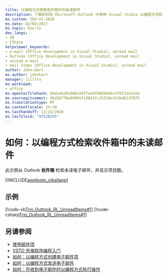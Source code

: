 ```yaml
---
title: 以编程方式获取收件箱中的未读邮件
description: 了解如何在 Microsoft Outlook 中使用 Visual Studio 以编程方式检索收件箱中的未读邮件。
ms.custom: SEO-VS-2020
ms.date: 02/02/2017
ms.topic: how-to
dev_langs:
- VB
- CSharp
helpviewer_keywords:
- e-mail [Office development in Visual Studio], unread mail
- Outlook [Office development in Visual Studio], unread mail
- unread e-mail
- mail items [Office development in Visual Studio], unread mail
author: John-Hart
ms.author: johnhart
manager: jillfra
ms.workload:
- office
ms.openlocfilehash: b6dae629c008c04f7ee9fb66b9dbc5f8f31e53d4
ms.sourcegitcommit: 4bd2b770e60965fc0843fc25318a7e1b46137875
ms.translationtype: MT
ms.contentlocale: zh-CN
ms.lasthandoff: 12/15/2020
ms.locfileid: "97528255"
---
```

# <a name="how-to-programmatically-retrieve-unread-messages-from-the-inbox"></a>如何：以编程方式检索收件箱中的未读邮件
  此示例从 Outlook **收件箱** 检索未读电子邮件，并显示项目数。

 [!INCLUDE[appliesto_olkallapp](../vsto/includes/appliesto-olkallapp-md.md)]

## <a name="example"></a>示例
 [!code-vb[Trin_Outlook_RL_UnreadItems#1](../vsto/codesnippet/VisualBasic/Trin_Outlook_RL_UnreadItems/thisaddin.vb#1)]
 [!code-csharp[Trin_Outlook_RL_UnreadItems#1](../vsto/codesnippet/CSharp/Trin_Outlook_RL_UnreadItems/thisaddin.cs#1)]

## <a name="see-also"></a>另请参阅
- [使用邮件项](../vsto/working-with-mail-items.md)
- [VSTO 外接程序编程入门](../vsto/getting-started-programming-vsto-add-ins.md)
- [如何：以编程方式创建电子邮件项](../vsto/how-to-programmatically-create-an-e-mail-item.md)
- [如何：以编程方式发送电子邮件](../vsto/how-to-programmatically-send-e-mail-programmatically.md)
- [如何：在收到电子邮件时以编程方式执行操作](../vsto/how-to-programmatically-perform-actions-when-an-e-mail-message-is-received.md)
